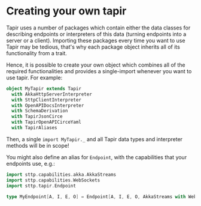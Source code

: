 # Creating your own tapir

Tapir uses a number of packages which contain either the data classes for describing endpoints or interpreters
of this data (turning endpoints into a server or a client). Importing these packages every time you want to use Tapir
may be tedious, that's why each package object inherits all of its functionality from a trait.

Hence, it is possible to create your own object which combines all of the required functionalities and provides
a single-import whenever you want to use tapir. For example:

```scala
object MyTapir extends Tapir
  with AkkaHttpServerInterpreter
  with SttpClientInterpreter
  with OpenAPIDocsInterpreter
  with SchemaDerivation
  with TapirJsonCirce
  with TapirOpenAPICirceYaml
  with TapirAliases
```

Then, a single `import MyTapir._` and all Tapir data types and interpreter methods will be in scope!

You might also define an alias for `Endpoint`, with the capabilities that your endpoints use, e.g.:

```scala mdoc:compile-only
import sttp.capabilities.akka.AkkaStreams
import sttp.capabilities.WebSockets
import sttp.tapir.Endpoint

type MyEndpoint[A, I, E, O] = Endpoint[A, I, E, O, AkkaStreams with WebSockets]
```